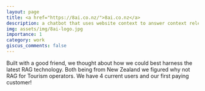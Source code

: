 ```yaml
---
layout: page
title: <a href="https://8ai.co.nz/">8ai.co.nz</a>
description: a chatbot that uses website context to answer context relevant questions
img: assets/img/8ai-logo.jpg
importance: 1
category: work
giscus_comments: false
---
```


Built with a good friend, we thought about how we could best harness the latest RAG technology. Both being from New Zealand we figured why not RAG for Tourism operators. We have 4 current users and our first paying customer!


